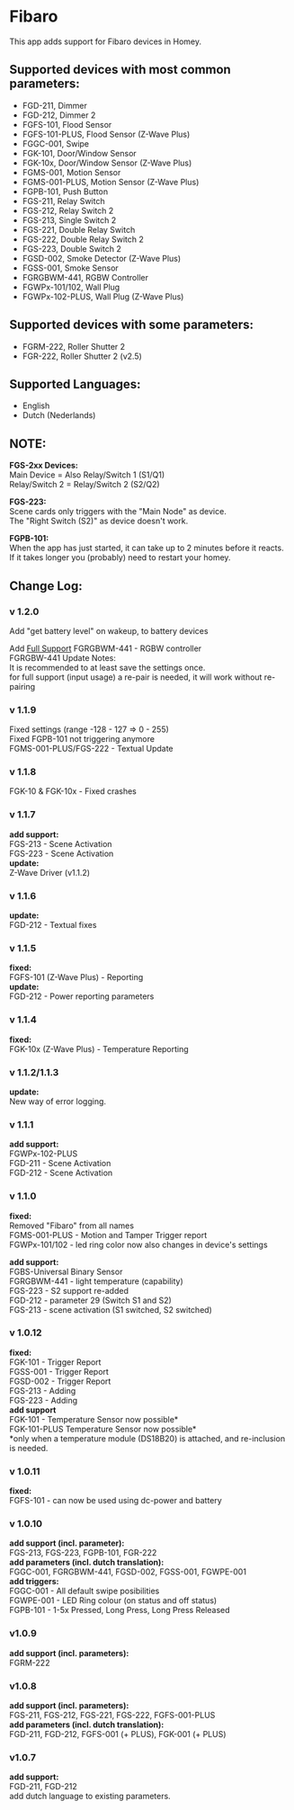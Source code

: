 # Fibaro
This app adds support for Fibaro devices in Homey.

## Supported devices with most common parameters:
* FGD-211, Dimmer
* FGD-212, Dimmer 2
* FGFS-101, Flood Sensor
* FGFS-101-PLUS, Flood Sensor (Z-Wave Plus)
* FGGC-001, Swipe
* FGK-101, Door/Window Sensor
* FGK-10x, Door/Window Sensor (Z-Wave Plus)
* FGMS-001, Motion Sensor
* FGMS-001-PLUS, Motion Sensor (Z-Wave Plus)
* FGPB-101, Push Button
* FGS-211, Relay Switch
* FGS-212, Relay Switch 2
* FGS-213, Single Switch 2
* FGS-221, Double Relay Switch
* FGS-222, Double Relay Switch 2
* FGS-223, Double Switch 2
* FGSD-002, Smoke Detector (Z-Wave Plus)
* FGSS-001, Smoke Sensor
* FGRGBWM-441, RGBW Controller
* FGWPx-101/102, Wall Plug
* FGWPx-102-PLUS, Wall Plug (Z-Wave Plus)

## Supported devices with some parameters:
* FGRM-222, Roller Shutter 2
* FGR-222, Roller Shutter 2 (v2.5)

## Supported Languages:
* English
* Dutch (Nederlands)

## NOTE:
**FGS-2xx Devices:**  
Main Device = Also Relay/Switch 1 (S1/Q1)  
Relay/Switch 2 = Relay/Switch 2 (S2/Q2)

**FGS-223:**  
Scene cards only triggers with the "Main Node" as device.  
The "Right Switch (S2)" as device doesn't work.

**FGPB-101:**  
When the app has just started, it can take up to 2 minutes before it reacts.  
If it takes longer you (probably) need to restart your homey.

## Change Log:
### v 1.2.0
Add "get battery level" on wakeup, to battery devices  

Add [Full Support]() FGRGBWM-441 - RGBW controller  
FGRGBW-441 Update Notes:  
It is recommended to at least save the settings once.  
for full support (input usage) a re-pair is needed, it will work without re-pairing

### v 1.1.9
Fixed settings (range -128 - 127 => 0 - 255)  
Fixed FGPB-101 not triggering anymore  
FGMS-001-PLUS/FGS-222 - Textual Update

### v 1.1.8
FGK-10 & FGK-10x - Fixed crashes

### v 1.1.7
**add support:**  
FGS-213 - Scene Activation  
FGS-223 - Scene Activation  
**update:**  
Z-Wave Driver (v1.1.2)  

### v 1.1.6
**update:**  
FGD-212 - Textual fixes

### v 1.1.5
**fixed:**  
FGFS-101 (Z-Wave Plus) - Reporting  
**update:**  
FGD-212 - Power reporting parameters

### v 1.1.4
**fixed:**  
FGK-10x (Z-Wave Plus) - Temperature Reporting

### v 1.1.2/1.1.3
**update:**  
New way of error logging.

### v 1.1.1
**add support:**  
FGWPx-102-PLUS  
FGD-211 - Scene Activation  
FGD-212 - Scene Activation

### v 1.1.0
**fixed:**  
Removed "Fibaro" from all names  
FGMS-001-PLUS - Motion and Tamper Trigger report  
FGWPx-101/102 - led ring color now also changes in device's settings
  
**add support:**  
FGBS-Universal Binary Sensor  
FGRGBWM-441 - light temperature (capability)  
FGS-223 - S2 support re-added  
FGD-212 - parameter 29 (Switch S1 and S2)  
FGS-213 - scene activation (S1 switched, S2 switched)

### v 1.0.12
**fixed:**  
FGK-101 - Trigger Report  
FGSS-001 - Trigger Report  
FGSD-002 - Trigger Report  
FGS-213 - Adding  
FGS-223 - Adding  
**add support**  
FGK-101 - Temperature Sensor now possible*  
FGK-101-PLUS Temperature Sensor now possible*  
*only when a temperature module (DS18B20) is attached, and re-inclusion is needed.

### v 1.0.11
**fixed:**  
FGFS-101 - can now be used using dc-power and battery

### v 1.0.10
**add support (incl. parameter):**  
FGS-213, FGS-223, FGPB-101, FGR-222  
**add parameters (incl. dutch translation):**  
FGGC-001, FGRGBWM-441, FGSD-002, FGSS-001, FGWPE-001  
**add triggers:**  
FGGC-001 - All default swipe posibilities  
FGWPE-001 - LED Ring colour (on status and off status)  
FGPB-101 - 1-5x Pressed, Long Press, Long Press Released

### v1.0.9
**add support (incl. parameters):**  
FGRM-222

### v1.0.8
**add support (incl. parameters):**  
FGS-211, FGS-212, FGS-221, FGS-222, FGFS-001-PLUS  
**add parameters (incl. dutch translation):**  
FGD-211, FGD-212, FGFS-001 (+ PLUS), FGK-001 (+ PLUS)

### v1.0.7
**add support:**  
FGD-211, FGD-212  
add dutch language to existing parameters.
